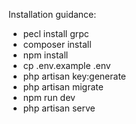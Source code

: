 Installation guidance:

- pecl install grpc
- composer install
- npm install
- cp .env.example .env
- php artisan key:generate
- php artisan migrate
- npm run dev
- php artisan serve
